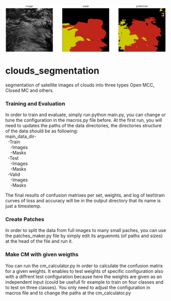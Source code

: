 
&nbsp;&nbsp;&nbsp;&nbsp;&nbsp;&nbsp;&nbsp;&nbsp;&nbsp;&nbsp;&nbsp;&nbsp;&nbsp;&nbsp;&nbsp;&nbsp;&nbsp;&nbsp;&nbsp;&nbsp;![Example](example.png)

# clouds_segmentation
segmentation of satellite images of clouds into three types Open MCC, Closed MC and others.


### Training and Evaluation
In order to train and evaluate, simply run python main.py, you can change or tune the configuration in the macros.py file before.
At the first run, you will need to updates the paths of the data directories, the directories structure of the data should be as following: \
main_data_dir- \
&nbsp;&nbsp;-Train\
        &nbsp;&nbsp;&nbsp;&nbsp;-Images \
        &nbsp;&nbsp;&nbsp;&nbsp;-Masks \
    &nbsp;&nbsp;-Test \
        &nbsp;&nbsp;&nbsp;&nbsp;-Images \
        &nbsp;&nbsp;&nbsp;&nbsp;-Masks \
    &nbsp;&nbsp;-Valid     \
        &nbsp;&nbsp;&nbsp;&nbsp;-Images \
        &nbsp;&nbsp;&nbsp;&nbsp;-Masks 
       
      
The final results of confusion matrixes per set, weights, and log of test\train curves of loss and accuracy will be in the output directory that its name is just a timestemp.        


### Create Patches
In order to split the data from full images to many small paches, you can use the patches_maker.py file by simply edit its arguemnts (of paths and sizes) at the head of the file and run it.


### Make CM with given weigths
You can run the cm_calculator.py in order to calculate the confusion matrix for a given weights. It enables to test weights of specific configuration also with a diffrent test configuration because here the weights are given as an independent input (could be usefull fir example to train on four classes and to test on three classes). You only need to adjust the configuration in macros file and to change the paths at the cm_calculator.py
